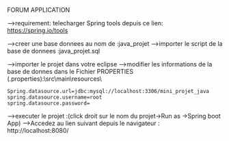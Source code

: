 FORUM APPLICATION

-->requirement: telecharger Spring tools depuis ce lien: https://spring.io/tools

-->creer une base donnees au nom de :java_projet
-->importer le script de la base de donnees :java_projet.sql

-->importer le projet dans votre eclipse
-->modifier les informations de la base de donnes dans le Fichier PROPERTIES (.properties):\src\main\resources\

	Spring.datasource.url=jdbc:mysql://localhost:3306/mini_projet_java
	spring.datasource.username=root
	spring.datasource.password=

-->executer le projet :(click droit sur le nom du projet->Run as ->Spring boot App)
-->Accedez au lien suivant depuis le navigateur : http://localhost:8080/
